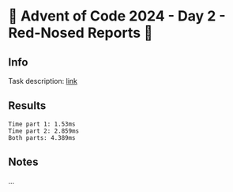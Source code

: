 # 🎄 Advent of Code 2024 - Day 2 - Red-Nosed Reports 🎄

## Info

Task description: [link](https://adventofcode.com/2024/day/2)

## Results

```
Time part 1: 1.53ms
Time part 2: 2.859ms
Both parts: 4.389ms
```

## Notes

...